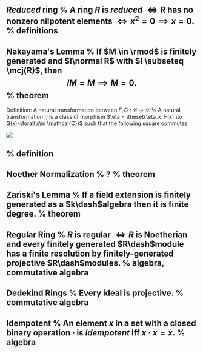 *Reduced* ring
%
A ring $R$ is *reduced* $\iff R$ has no nonzero nilpotent elements $\iff x^2  = 0 \implies x=0$.
%
definitions
---


Nakayama's Lemma
%
If $M \in \rmod$ is finitely generated and $I\normal R$ with $I \subseteq \mcj(R)$, then $$IM = M \implies M = 0.$$
%
theorem
---

Definition: A natural transformation between $F, G: \mathcal{C}\to\mathcal{D}$
%
A natural transformation $\eta$ is a class of morphism $\eta = \theset{\eta_x: F(x) \to G(x)~\forall x\in  \mathcal{C}}$ such that the following square commutes:

![](figures/image_2020-06-12-19-45-12.png)

%
definition
---


Noether Normalization
%
?
%
theorem
---

Zariski's Lemma
%
If a field extension is finitely generated as a $k\dash$algebra then it is finite degree.
%
theorem
---

Regular Ring
%
$R$ is regular $\iff R$ is Noetherian and every finitely generated $R\dash$module has a finite resolution by finitely-generated projective $R\dash$modules.
%
algebra, commutative algebra
---

Dedekind Rings
%
Every ideal is projective.
%
commutative algebra
---

Idempotent
%
An element $x$ in a set with a closed binary operation $\cdot$ is *idempotent* iff $x\cdot x = x$.
%
algebra
---


